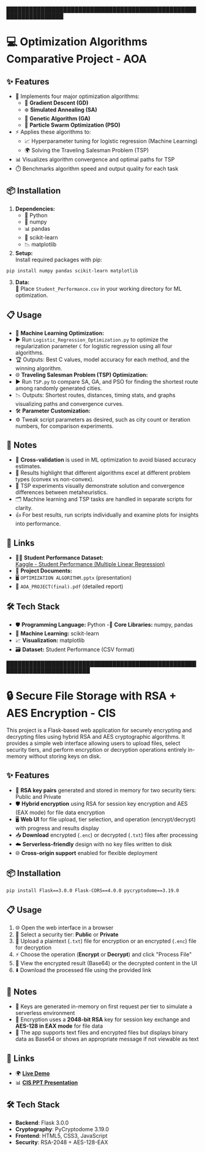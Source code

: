 █████████████████████████████████████████████████████████████████

# 💻 Optimization Algorithms Comparative Project - AOA

## ✨ Features

- 🚀 Implements four major optimization algorithms:
  - 🔺 **Gradient Descent (GD)**
  - ❄️ **Simulated Annealing (SA)**
  - 🧬 **Genetic Algorithm (GA)**
  - 🦅 **Particle Swarm Optimization (PSO)**
- ⚡ Applies these algorithms to:
  - 📈 Hyperparameter tuning for logistic regression (Machine Learning)
  - 🌍 Solving the Traveling Salesman Problem (TSP)
- 📊 Visualizes algorithm convergence and optimal paths for TSP
- ⏱️ Benchmarks algorithm speed and output quality for each task

## 📦 Installation

1. **Dependencies:**
   - 🐍 Python
   - 🔢 numpy
   - 📊 pandas
   - 🤖 scikit-learn
   - 📉 matplotlib
2. **Setup:**  
   Install required packages with pip:  
```
pip install numpy pandas scikit-learn matplotlib
```
3. **Data:**  
📂 Place `Student_Performance.csv` in your working directory for ML optimization.

## 📋 Usage

- 🧠 **Machine Learning Optimization:**  
- ▶️ Run `Logistic_Regression_Optimization.py` to optimize the regularization parameter `C` for logistic regression using all four algorithms.
- 🏆 Outputs: Best C values, model accuracy for each method, and the winning algorithm.
- 🌐 **Traveling Salesman Problem (TSP) Optimization:**  
- ▶️ Run `TSP.py` to compare SA, GA, and PSO for finding the shortest route among randomly generated cities.
- 📉 Outputs: Shortest routes, distances, timing stats, and graphs visualizing paths and convergence curves.
- 🛠️ **Parameter Customization:**  
- ⚙️ Tweak script parameters as desired, such as city count or iteration numbers, for comparison experiments.

## 📝 Notes

- 🔀 **Cross-validation** is used in ML optimization to avoid biased accuracy estimates.
- 🎯 Results highlight that different algorithms excel at different problem types (convex vs non-convex).
- 🌈 TSP experiments visually demonstrate solution and convergence differences between metaheuristics.
- 🗂️ Machine learning and TSP tasks are handled in separate scripts for clarity.
- 👍 For best results, run scripts individually and examine plots for insights into performance.

## 🔗 Links

- 👩‍🎓 **Student Performance Dataset:**  
[Kaggle - Student Performance (Multiple Linear Regression)](https://www.kaggle.com/datasets/nikhil7280/student-performance-multiple-linear-regression)
- 📁 **Project Documents:**  
- 🖥️ `OPTIMIZATION ALGORITHM.pptx` (presentation)
- 📄 `AOA_PROJECT(final).pdf` (detailed report)

## 🛠️ Tech Stack

- 🛡️ **Programming Language:** Python
-🧮 **Core Libraries:** numpy, pandas
- 🤖 **Machine Learning:** scikit-learn
- 📈 **Visualization:** matplotlib
- 🗃️ **Dataset:** Student Performance (CSV format)

████████████████████████████████████████████████████████████████████████

# 🔒 Secure File Storage with RSA + AES Encryption - CIS

This project is a Flask-based web application for securely encrypting and decrypting files using hybrid RSA and AES cryptographic algorithms. It provides a simple web interface allowing users to upload files, select security tiers, and perform encryption or decryption operations entirely in-memory without storing keys on disk.

## ✨ Features

- 🔑 **RSA key pairs** generated and stored in memory for two security tiers: Public and Private
- 🛡️ **Hybrid encryption** using RSA for session key encryption and AES (EAX mode) for file data encryption
- 🖥️ **Web UI** for file upload, tier selection, and operation (encrypt/decrypt) with progress and results display
- 📥 **Download** encrypted (`.enc`) or decrypted (`.txt`) files after processing
- ☁️ **Serverless-friendly** design with no key files written to disk
- 🌐 **Cross-origin support** enabled for flexible deployment

## 📦 Installation

```
pip install Flask==3.0.0 Flask-CORS==4.0.0 pycryptodome==3.19.0
```

## 📋 Usage

1. 🌐 Open the web interface in a browser
2. 🔐 Select a security tier: **Public** or **Private**
3. 📁 Upload a plaintext (`.txt`) file for encryption or an encrypted (`.enc`) file for decryption
4. ⚡ Choose the operation (**Encrypt** or **Decrypt**) and click "Process File"
5. 👀 View the encrypted result (Base64) or the decrypted content in the UI
6. ⬇️ Download the processed file using the provided link

## 📝 Notes

- 🧠 Keys are generated in-memory on first request per tier to simulate a serverless environment
- 🔐 Encryption uses a **2048-bit RSA** key for session key exchange and **AES-128 in EAX mode** for file data
- 📄 The app supports text files and encrypted files but displays binary data as Base64 or shows an appropriate message if not viewable as text

## 🔗 Links

- 🌍 [**Live Demo**](https://cisminiproject.vercel.app/)
- 📊 [**CIS PPT Presentation**](https://www.figma.com/slides/WOD8hk2AhMToP0iGTlwUup/Modern-Futuristic-Technology-Deck?node-id=1-510&t=AuWXOnxGMn4HAaMH-1)

## 🛠️ Tech Stack

- **Backend**: Flask 3.0.0
- **Cryptography**: PyCryptodome 3.19.0
- **Frontend**: HTML5, CSS3, JavaScript
- **Security**: RSA-2048 + AES-128-EAX
